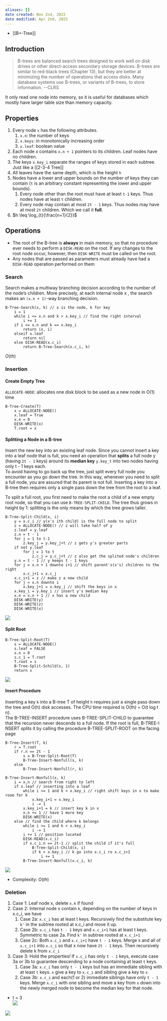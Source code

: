```yaml
---
aliases: []
date created: Nov 2nd, 2022
date modified: Apr 2nd, 2023
---
```

- [[B+-Tree]]

## Introduction
> B-trees are balanced search trees designed to work well on disk drives or other direct-access secondary storage devices. B-trees are similar to red-black trees (Chapter 13), but they are better at minimizing the number of operations that access disks. Many database systems use B-trees, or variants of B-trees, to store information. --CLRS

It only read one node into memory, so it is useful for databases which mostly have larger table size than memory capacity.

## Properties
1. Every node `x` has the following attributes.
	1. `x.n`: the number of keys
	2. `x.keys`: in monotonically increasing order
	3. `x.leaf`: boolean value
2. Each node x contains `x.n + 1` pointers to its children. Leaf nodes have no children.
3. The keys `x.key_i` separate the ranges of keys stored in each subtree. Just like a [[2-3-4 Tree]]
4. All leaves have the same depth, which is the height `h`
5. Nodes have a lower and upper bounds on the number of keys they can contain (`t` is an arbitrary constant representing the lower and upper bounds).
	1. Every node other than the root must have at least `t-1` keys. Thus nodes have at least `t` children.
	2. Every node may contain at most `2t - 1` keys. Thus nodes may have at most `2t` children. Which we call it **full**.
6. $h \leq \log_{t}{\frac{n+1}{2}}$

## Operations
- The root of the B-tree is **always** in main memory, so that no procedure ever needs to perform a `DISK-READ` on the root. If any changes to the root node occur, however, then `DISK-WRITE` must be called on the root. 
- Any nodes that are passed as parameters must already have had a `DISK-READ` operation performed on them

### Search
Search makes a multiway branching decision according to the number of the node’s children. More precisely, at each internal node x , the search makes an `(x.n + 1)`-way branching decision.

```
B-Tree-Search(x, k) // x is the node, k for key
	i = 1
	while i <= x.n and k > x.key_i // find the right interval
		i += 1
	if i <= x.n and k == x.key_i
		return (x, i)
	elseif x.leaf
		return nil
	else DISK-READ(x.c_i)
		return B-Tree-Search(x.c_i, k)
```

$O(th)$

### Insertion

#### Create Empty Tree
`ALLOCATE-NODE`: allocates one disk block to be used as a new node in O(1) time

```
B-Tree-Create(T)
	x = ALLOCATE-NODE()
	x.leaf = True
	x.n = 0
	DISK-WRITE(x)
	T.root = x
```

#### Splitting a Node in a B-tree
Insert the new key into an existing leaf node. Since you cannot insert a key into a leaf node that is full, you need an operation that **splits** a full node y (having `2t - 1` keys) around its **median key** `y.key_t` into two nodes having only t - 1 keys each.  
To avoid having to go back up the tree, just split every full node you encounter as you go down the tree. In this way, whenever you need to split a full node, you are assured that its parent is not full. Inserting a key into a B-tree then requires only a single pass down the tree from the root to a leaf. 

To split a full root, you first need to make the root a child of a new empty root node, so that you can use `B-TREE-SPLIT-CHILD`. The tree thus grows in height by 1: splitting is the only means by which the tree grows taller. 

```
B-Tree-Split-Child(x, i)
	y = x.c_i // y(x's ith child) is the full node to split
	z = ALLOCATE-NODE() // z will take half of y
	z.leaf = y.leaf
	z.n = t - 1
	for j = 1 to t-1
		z.key_j = y.key_j+t // z gets y's greater parts
	if not y.leaf
		for j = 1 to t
			z.c_j = y.c_j+t // z also get the splited node's children
	y.n = t - 1 // y keeps t - 1 keys
	for j = x.n + 1 downto i+1 // shift parent's(x's) children to the right
		x.c_j+1 = x.c_j
	x.c_i+1 = z // make z a new child
	for j = x.n downto i
		x.key_j+1 = x.key_j // shift the keys in x
	x.key_i = y.key_i // insert y's median key
	x.n = x.n + 1 // x has a new child
	DISK-WRITE(y)
	DISK-WRITE(z)
	DISK-WRITE(x)
```

![](https://img.ynchen.me/2022/12/c3bcd96ef47d6c06f444d24a207c5c91.webp)

#### Split Root
```
B-Tree-Split-Root(T)
	s = ALLOCATE-NODE()
	s.leaf = FALSE
	s.n = 0
	s.c_1 = T.root
	T.root = s
	B-Tree-Split-Schild(s, 1)
	return s
```

![](https://img.ynchen.me/2022/12/da7994f7ccfc9192f71d8f3a5f8aee8b.webp)

#### Insert Procedure
Inserting a key `k` into a B-tree T of height `h` requires just a single pass down the tree and O(h) disk accesses. The CPU time required is O(th) = O(t log t n).  
The B-TREE-INSERT procedure uses B-TREE-SPLIT-CHILD to guarantee that the recursion never descends to a full node. If the root is full, B-TREE-I NSERT splits it by calling the procedure B-TREE-SPLIT-ROOT on the facing page

```
B-Tree-Insert(T, k)
	r = T.root
	if r.n == 2t - 1
		s = B-Tree-Split-Root(T)
		B-Tree-Insert-Nonfull(s, k)
	else
		B-Tree-Insert-Nonfull(r, k)
```

```
B-Tree-Insert-Nonfull(x, k)
	i = x.n // search from right to left
	if x.leaf // inserting into a leaf
		while i >= 1 and k < x.key_i // right shift keys in x to make room for k
			x.key_i+1 = x.key_i
			i -= 1
		x.key_i+1 = k // insert key k in x
		x.n += 1 // have 1 more key
		DISK-WRITE(x)
	else // find the child where k belongs
		while i >= 1 and k < x.key_i
			i -= 1
		i += 1 // position located
		DISK-READ(x.c_i)
		if x.c_i.n == 2t-1 // split the child if it's full
			B-Tree-Split-Child(x, i)
			if k > x.key_i // k go into x.c_i ro x.c_i+1
				i += 1
		B-Tree-Insert-Nonfull(x.c_i, k)
```

![](https://img.ynchen.me/2022/12/ba2bef1e67258d7806bee40aebac1088.webp)

- Complexity: $O(th)$

### Deletion
1. Case 1: Leaf node x, delete `x.k` if found
2. Case 2: Internal node x contain `k`, depending on the number of keys in x.c_i, we have
	1. Case 2a: `x.c_i` has at least t keys. Recursively find the substitute key `k'` in the subtree rooted at x.c_i and move it up.
	2. Case 2b: `x.c_i` has `t - 1` keys and `x.c_i+1` has at least t keys. Symmetric to case 2a. Find `k'` in subtree rooted at `x.c_i+1`
	3. Case 2c: Both `x.c_i` and `x.c_i+1` have `t - 1` keys. Merge `k` and all of `x.c_i+1` into `x.c_i` so that x now have `2t - 1` keys. Then recursively delete k from `x.c_i`
3. Case 3: Hold the properties! If `x.c_i` has only `t - 1` keys, execute case 3a or 3b to guarantee descending to a node containing at least `t` keys.
	1. Case 3a: `x.c_i` has only `t - 1` keys but has an immediate sibling with at least `t` keys. `x` give a key to `x.c_i` and sibling give a key to `x`
	2. Case 3b: `x.c_i` and each(1 or 2) immediate siblings have only `t - 1` keys. Merge `x.c_i` with one sibling and move a key from `x` down into the newly merged node to become the median key for that node.

- t = 3  
![](https://img.ynchen.me/2022/12/cfd57897e13b6062f170f7f435086f94.webp)

![](https://img.ynchen.me/2022/12/21eb16c5d35398b823ddd4a854f9b373.webp)
